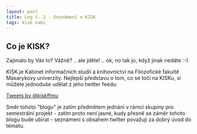 ```yaml
---
layout: post
title: Log č. 2 - Seznámení s KISK
tags: kisk nami
---
```


## Co je KISK?
Zajímalo by Vás to? Vážně? .. ale jděte! .. ok, no tak jo, když jinak nedáte :-)

KISK je Kabinet informačních studií a knihovnictví na Filozofické fakultě Masarykovy univerzity. Nejlepší představu o tom, co se točí na KISKu, si můžete jednoduše udělat z jeho twitter feedu:

<a class="twitter-timeline" href="https://twitter.com/kiskffmu" data-widget-id="719968570822758400">Tweets by @kiskffmu</a>
<script>!function(d,s,id){var js,fjs=d.getElementsByTagName(s)[0],p=/^http:/.test(d.location)?'http':'https';if(!d.getElementById(id)){js=d.createElement(s);js.id=id;js.src=p+"://platform.twitter.com/widgets.js";fjs.parentNode.insertBefore(js,fjs);}}(document,"script","twitter-wjs");</script>

Směr tohoto "blogu" je zatím předmětem jednání v rámci skupiny pro semestrální projekt - zatím proto není jasné, kudy přesně se záměr tohoto blogu bude ubírat - seznámení s obsahem twitter považuji za dobrý úvod do tématu.
